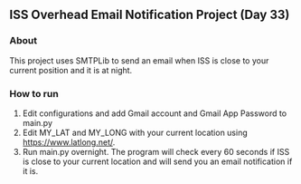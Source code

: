 ## ISS Overhead Email Notification Project (Day 33)
### About
This project uses SMTPLib to send an email when ISS is close to your current position and it is at night.

### How to run
1. Edit configurations and add Gmail account and Gmail App Password to main.py
2. Edit MY_LAT and MY_LONG with your current location using https://www.latlong.net/.
3. Run main.py overnight. The program will check every 60 seconds if ISS is close to your current location and will send you an email notification if it is. 
